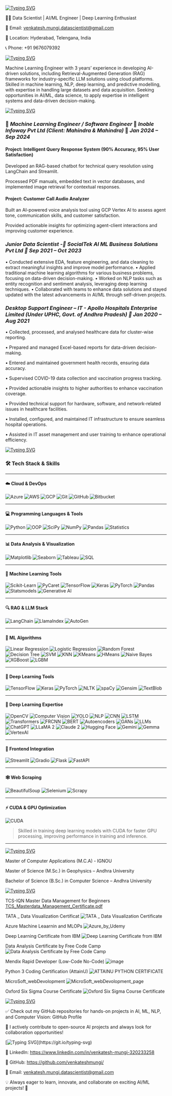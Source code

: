 [![Typing SVG](https://readme-typing-svg.demolab.com?font=Segoe+UI+Black&weight=50&pause=1000&color=393782&width=435&lines=%F0%9F%94%A5Hi+there!+I'm+Venkatesh+Mungi)](https://git.io/typing-svg)

👨‍💻 Data Scientist | AI/ML Engineer | Deep Learning Enthusiast

📧 Email: venkatesh.mungi.datascientist@gmail.com

📍 Location: Hyderabad, Telengana, India

📞 Phone: +91 9676079392

[![Typing SVG](https://readme-typing-svg.demolab.com?font=Segoe+UI+Black&weight=50&pause=1000&color=393782&width=435&lines=%F0%9F%9A%80+About+Me)](https://git.io/typing-svg)

Machine Learning Engineer with 3 years’ experience in developing AI-driven solutions, including Retrieval-Augmented Generation (RAG) frameworks for industry-specific LLM solutions using cloud platforms. Skilled in machine learning, NLP, deep learning, and predictive modelling, with expertise in handling large datasets and data acquisition. Seeking opportunities in AI/ML, data science, to apply expertise in intelligent systems and data-driven decision-making.

[![Typing SVG](https://readme-typing-svg.demolab.com?font=Segoe+UI+Black&weight=50&pause=1000&color=393782&width=435&lines=%F0%9F%92%BC+Work+Experience)](https://git.io/typing-svg)

### 🧠 *Machine Learning Engineer / Software Engineer*  📍 *Inoble Infoway Pvt Ltd (Client: Mahindra & Mahindra)*  📅 *Jan 2024 – Sep 2024*

#### Project: Intelligent Query Response System (90% Accuracy, 95% User Satisfaction)

Developed an RAG-based chatbot for technical query resolution using LangChain and Streamlit.

Processed PDF manuals, embedded text in vector databases, and implemented image retrieval for contextual responses.

#### Project: Customer Call Audio Analyzer

Built an AI-powered voice analysis tool using GCP Vertex AI to assess agent tone, communication skills, and customer satisfaction.

Provided actionable insights for optimizing agent-client interactions and improving customer experience.

### *Junior Data Scientist -📌 SocialTek AI ML Business Solutions Pvt Ltd 📆 Sep 2021 – Oct 2023*

•	Conducted extensive EDA, feature engineering, and data cleaning to extract meaningful insights and improve model performance.
•	Applied traditional machine learning algorithms for various business problems, focusing on data-driven decision-making.
•	Worked on NLP tasks such as entity recognition and sentiment analysis, leveraging deep learning techniques.
•	Collaborated with teams to enhance data solutions and stayed updated with the latest advancements in AI/ML through self-driven projects.

### *Desktop Support Engineer – IT - Apollo Hospitals Enterprise Limited (Under UPHC, Govt. of Andhra Pradesh) 📆 Jan 2020 – Aug 2021*

•	Collected, processed, and analysed healthcare data for cluster-wise reporting. 

•	Prepared and managed Excel-based reports for data-driven decision-making. 

•	Entered and maintained government health records, ensuring data accuracy. 

•	Supervised COVID-19 data collection and vaccination progress tracking. 

•	Provided actionable insights to higher authorities to enhance vaccination coverage.

•	Provided technical support for hardware, software, and network-related issues in healthcare facilities. 

•	Installed, configured, and maintained IT infrastructure to ensure seamless hospital operations.

•	Assisted in IT asset management and user training to enhance operational efficiency.


[![Typing SVG](https://readme-typing-svg.demolab.com?font=Segoe+UI+Black&weight=50&pause=1000&color=393782&width=435&lines=%F0%9F%9B%A0%EF%B8%8F+Technical+Skills)](https://git.io/typing-svg)

### 🛠️ Tech Stack & Skills

---

#### ☁️ Cloud & DevOps  
![Azure](https://img.shields.io/badge/Azure-0078D4?style=flat&logo=microsoftazure&logoColor=white)
![AWS](https://img.shields.io/badge/AWS-232F3E?style=flat&logo=amazonaws)
![GCP](https://img.shields.io/badge/GCP-4285F4?style=flat&logo=googlecloud)
![Git](https://img.shields.io/badge/Git-F05032?style=flat&logo=git)
![GitHub](https://img.shields.io/badge/GitHub-181717?style=flat&logo=github)
![Bitbucket](https://img.shields.io/badge/Bitbucket-0052CC?style=flat&logo=bitbucket)

---

#### 💻 Programming Languages & Tools  
![Python](https://img.shields.io/badge/Python-3776AB?style=flat&logo=python)
![OOP](https://img.shields.io/badge/OOPs-4B8BBE?style=flat)
![SciPy](https://img.shields.io/badge/SciPy-8CAAE6?style=flat&logo=scipy)
![NumPy](https://img.shields.io/badge/NumPy-013243?style=flat&logo=numpy)
![Pandas](https://img.shields.io/badge/Pandas-150458?style=flat&logo=pandas)
![Statistics](https://img.shields.io/badge/Statistics-006400?style=flat)

---

#### 📊 Data Analysis & Visualization  
![Matplotlib](https://img.shields.io/badge/Matplotlib-11557C?style=flat&logo=plotly)
![Seaborn](https://img.shields.io/badge/Seaborn-4C8CBF?style=flat)
![Tableau](https://img.shields.io/badge/Tableau-E97627?style=flat&logo=tableau)
![SQL](https://img.shields.io/badge/SQL-003B57?style=flat&logo=postgresql)

---

#### 🤖 Machine Learning Tools  
![Scikit-Learn](https://img.shields.io/badge/Scikit--Learn-F7931E?style=flat&logo=scikitlearn)
![PyCaret](https://img.shields.io/badge/PyCaret-0C2340?style=flat)
![TensorFlow](https://img.shields.io/badge/TensorFlow-FF6F00?style=flat&logo=tensorflow)
![Keras](https://img.shields.io/badge/Keras-D00000?style=flat&logo=keras)
![PyTorch](https://img.shields.io/badge/PyTorch-EE4C2C?style=flat&logo=pytorch)
![Pandas](https://img.shields.io/badge/Pandas-150458?style=flat&logo=pandas)
![Statsmodels](https://img.shields.io/badge/Statsmodels-003B57?style=flat)
![Generative AI](https://img.shields.io/badge/GenerativeAI-brightgreen?style=flat)

---

#### 🔍 RAG & LLM Stack  
![LangChain](https://img.shields.io/badge/LangChain-000000?style=flat)
![LlamaIndex](https://img.shields.io/badge/LlamaIndex-ff69b4?style=flat)
![AutoGen](https://img.shields.io/badge/AutoGen-orange?style=flat)

---

#### 🧠 ML Algorithms  
![Linear Regression](https://img.shields.io/badge/Linear_Regression-blue)
![Logistic Regression](https://img.shields.io/badge/Logistic_Regression-blue)
![Random Forest](https://img.shields.io/badge/Random_Forest-green)
![Decision Tree](https://img.shields.io/badge/Decision_Tree-green)
![SVM](https://img.shields.io/badge/SVM-darkblue)
![KNN](https://img.shields.io/badge/KNN-cyan)
![KMeans](https://img.shields.io/badge/K--Means-purple)
![HMeans](https://img.shields.io/badge/H--Means-purple)
![Naive Bayes](https://img.shields.io/badge/Naive_Bayes-yellowgreen)
![XGBoost](https://img.shields.io/badge/XGBoost-orange?logo=xgboost)
![LGBM](https://img.shields.io/badge/LGBM-lightgrey)

---

#### 🧠 Deep Learning Tools  
![TensorFlow](https://img.shields.io/badge/TensorFlow-FF6F00?style=flat&logo=tensorflow)
![Keras](https://img.shields.io/badge/Keras-D00000?style=flat&logo=keras)
![PyTorch](https://img.shields.io/badge/PyTorch-EE4C2C?style=flat&logo=pytorch)
![NLTK](https://img.shields.io/badge/NLTK-9B59B6?style=flat)
![spaCy](https://img.shields.io/badge/spaCy-09A3D5?style=flat)
![Gensim](https://img.shields.io/badge/Gensim-2D3E50?style=flat)
![TextBlob](https://img.shields.io/badge/TextBlob-FF69B4?style=flat)

---

#### 🧬 Deep Learning Expertise  
![OpenCV](https://img.shields.io/badge/OpenCV-5C3EE8?style=flat&logo=opencv)
![Computer Vision](https://img.shields.io/badge/Computer_Vision-0078D4?style=flat)
![YOLO](https://img.shields.io/badge/YOLO-black?style=flat)
![NLP](https://img.shields.io/badge/NLP-blueviolet?style=flat)
![CNN](https://img.shields.io/badge/CNN-FF1493)
![LSTM](https://img.shields.io/badge/LSTM-483D8B)
![Transformers](https://img.shields.io/badge/Transformers-FF4500)
![FRCNN](https://img.shields.io/badge/FRCNN-red)
![BERT](https://img.shields.io/badge/BERT-0066CC)
![Autoencoders](https://img.shields.io/badge/Autoencoders-green)
![GANs](https://img.shields.io/badge/GANs-8A2BE2)
![LLMs](https://img.shields.io/badge/LLMs-purple)
![ChatGPT](https://img.shields.io/badge/ChatGPT-00A67E?logo=openai)
![LLaMA 2](https://img.shields.io/badge/LLaMA2-grey)
![Claude 2](https://img.shields.io/badge/Claude2-lightblue)
![Hugging Face](https://img.shields.io/badge/HuggingFace-FFD21F?logo=huggingface)
![Gemini](https://img.shields.io/badge/Gemini-4285F4?logo=google)
![Gemma](https://img.shields.io/badge/Gemma-34A853?logo=google)
![VertexAI](https://img.shields.io/badge/VertexAI-FF6F00)

---

#### 🧩 Frontend Integration  
![Streamlit](https://img.shields.io/badge/Streamlit-FF4B4B?style=flat&logo=streamlit)
![Gradio](https://img.shields.io/badge/Gradio-000000?style=flat)
![Flask](https://img.shields.io/badge/Flask-000000?style=flat&logo=flask)
![FastAPI](https://img.shields.io/badge/FastAPI-009688?style=flat&logo=fastapi)

---

#### 🕸️ Web Scraping  
![BeautifulSoup](https://img.shields.io/badge/BeautifulSoup-4B8BBE?style=flat)
![Selenium](https://img.shields.io/badge/Selenium-43B02A?style=flat&logo=selenium)
![Scrapy](https://img.shields.io/badge/Scrapy-black?style=flat)

---

#### ⚡ CUDA & GPU Optimization  
![CUDA](https://img.shields.io/badge/CUDA-76B900?style=flat&logo=nvidia)
> Skilled in training deep learning models with CUDA for faster GPU processing, improving performance in training and inference.

---


[![Typing SVG](https://readme-typing-svg.demolab.com?font=Segoe+UI+Black&weight=50&pause=1000&color=393782&width=435&lines=%F0%9F%8E%93+Education)](https://git.io/typing-svg)

Master of Computer Applications (M.C.A) - IGNOU

Master of Science (M.Sc.) in Geophysics – Andhra University

Bachelor of Science (B.Sc.) in Computer Science – Andhra University

[![Typing SVG](https://readme-typing-svg.demolab.com?font=Segoe+UI+Black&weight=50&pause=1000&color=393782&width=435&lines=%F0%9F%8F%86+Certifications)](https://git.io/typing-svg)

TCS-IQN Master Data Management for Beginners
[TCS_Masterdata_Management_Certificate.pdf](https://github.com/user-attachments/files/22493341/TCS_Masterdata_Management_Certificate.pdf)

TATA _ Data Visualization Certificat
![TATA _ Data Visualization Certificate](https://github.com/user-attachments/assets/ce74f39c-ac94-47c1-ba7a-5ed5943b12e8)

Azure Machine Leaarnin and MLOPs 
![Azure_by_Udemy](https://github.com/user-attachments/assets/3ef9998e-ed0c-4d58-8d3d-f71e0f852580)

Deep Learning Certificate from IBM
![Deep Learning Certificate from IBM](https://github.com/user-attachments/assets/64557105-f83a-46eb-a5ae-7c64b0f2fd73)

Data Analysis Certificate by Free Code Camp
![Data Analysis Certificate by Free Code Camp](https://github.com/user-attachments/assets/9baf8918-3b16-4f15-b32e-5cccde7d5571)

Mendix Rapid Developer (Low-Code No-Code)
![image](https://github.com/user-attachments/assets/451aa480-35db-41e2-8217-3483da77b544)

Python 3 Coding Certification (AttainU)
![ATTAINU PYTHON CERTIFICATE](https://github.com/user-attachments/assets/6afcf1b6-2617-456a-b709-1d6ea8e04a6d)

MicroSoft_webDevolopment
![MicroSoft_webDevolopment_page](https://github.com/user-attachments/assets/804b195e-40e2-4476-8a53-4e632a024af7)

Oxford Six Sigma Course Certificate
![Oxford Six Sigma Course Certificate](https://github.com/user-attachments/assets/cb445e0a-5e51-4340-9e14-a3a35d316a73)


[![Typing SVG](https://readme-typing-svg.demolab.com?font=Segoe+UI+Black&weight=50&pause=1000&color=393782&width=435&lines=%F0%9F%93%8C+Open-Source+Contributions+%26+Projects)](https://git.io/typing-svg)

✅ Check out my GitHub repositories for hands-on projects in AI, ML, NLP, and Computer Vision: GitHub Profile

🔗 I actively contribute to open-source AI projects and always look for collaboration opportunities!

[![Typing SVG](https://readme-typing-svg.demolab.com?font=Segoe+UI+Black&weight=50&pause=1000&color=393782&width=435&lines=%F0%9F%93%AB+Let's+Connect!)](https://git.io/typing-svg)

🔹 LinkedIn: https://www.linkedin.com/in/venkatesh-mungi-320233258  

🔹 GitHub: https://github.com/venkateshmungi/

📧 Email: venkatesh.mungi.datascientist@gmail.com

💡 Always eager to learn, innovate, and collaborate on exciting AI/ML projects! 🚀

